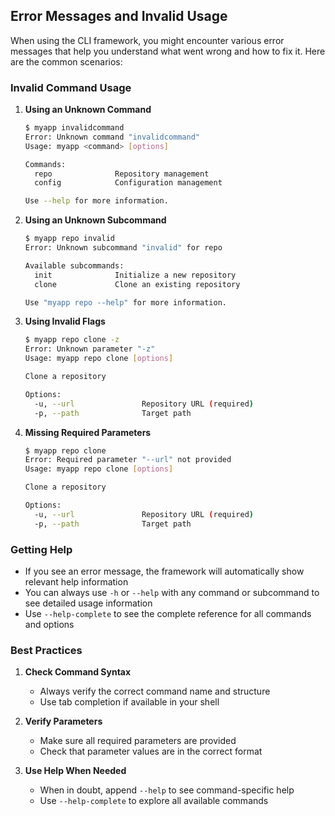 ## Error Messages and Invalid Usage

When using the CLI framework, you might encounter various error messages that help you understand what went wrong and how to fix it. Here are the common scenarios:

### Invalid Command Usage

1. **Using an Unknown Command**
   ```bash
   $ myapp invalidcommand
   Error: Unknown command "invalidcommand"
   Usage: myapp <command> [options]

   Commands:
     repo              Repository management
     config            Configuration management

   Use --help for more information.
   ```

2. **Using an Unknown Subcommand**
   ```bash
   $ myapp repo invalid
   Error: Unknown subcommand "invalid" for repo

   Available subcommands:
     init              Initialize a new repository
     clone             Clone an existing repository

   Use "myapp repo --help" for more information.
   ```

3. **Using Invalid Flags**
   ```bash
   $ myapp repo clone -z
   Error: Unknown parameter "-z"
   Usage: myapp repo clone [options]

   Clone a repository

   Options:
     -u, --url               Repository URL (required)
     -p, --path              Target path
   ```

4. **Missing Required Parameters**
   ```bash
   $ myapp repo clone
   Error: Required parameter "--url" not provided
   Usage: myapp repo clone [options]

   Clone a repository

   Options:
     -u, --url               Repository URL (required)
     -p, --path              Target path
   ```

### Getting Help

- If you see an error message, the framework will automatically show relevant help information
- You can always use `-h` or `--help` with any command or subcommand to see detailed usage information
- Use `--help-complete` to see the complete reference for all commands and options

### Best Practices

1. **Check Command Syntax**
   - Always verify the correct command name and structure
   - Use tab completion if available in your shell

2. **Verify Parameters**
   - Make sure all required parameters are provided
   - Check that parameter values are in the correct format

3. **Use Help When Needed**
   - When in doubt, append `--help` to see command-specific help
   - Use `--help-complete` to explore all available commands 
